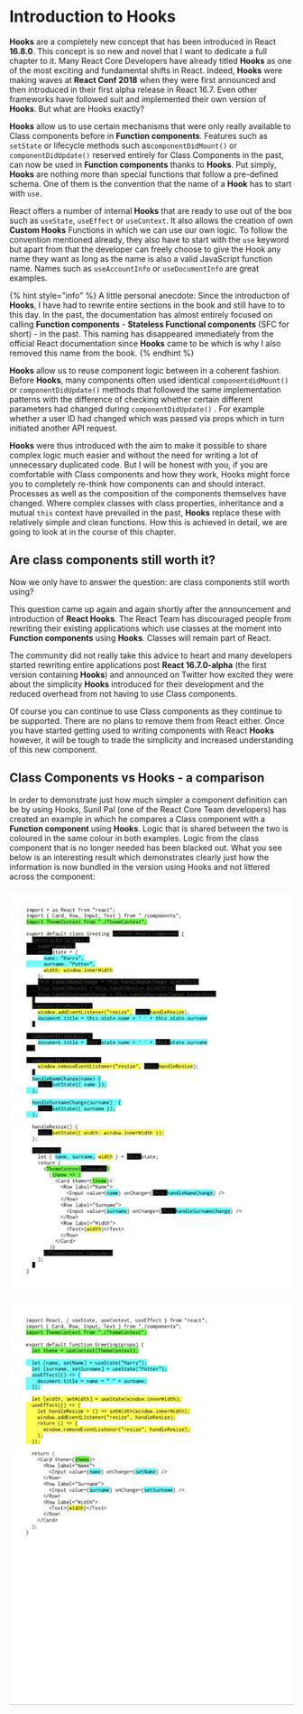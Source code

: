 # Introduction to Hooks

**Hooks** are a completely new concept that has been introduced in React **16.8.0**. This concept is so new and novel that I want to dedicate a full chapter to it. Many React Core Developers have already titled **Hooks** as one of the most exciting and fundamental shifts in React. Indeed, **Hooks** were making waves at **React Conf 2018** when they were first announced and then introduced in their first alpha release in React 16.7. Even other frameworks have followed suit and implemented their own version of **Hooks**. But what are Hooks exactly?

**Hooks** allow us to use certain mechanisms that were only really available to Class components before in **Function components**. Features such as `setState` or lifecycle methods such as`componentDidMount()` or `componentDidUpdate()` reserved entirely for Class Components in the past, can now be used in **Function components** thanks to **Hooks**. Put simply, **Hooks** are nothing more than special functions that follow a pre-defined schema. One of them is the convention that the name of a **Hook** has to start with `use`.

React offers a number of internal **Hooks** that are ready to use out of the box such as `useState`, `useEffect` or `useContext`. It also allows the creation of own **Custom Hooks** Functions in which we can use our own logic. To follow the convention mentioned already, they also have to start with the `use` keyword but apart from that the developer can freely choose to give the Hook any name they want as long as the name is also a valid JavaScript function name. Names such as `useAccountInfo` or `useDocumentInfo` are great examples.

{% hint style="info" %}
A little personal anecdote: Since the introduction of **Hooks**, I have had to rewrite entire sections in the book and still have to to this day. In the past, the documentation has almost entirely focused on calling **Function components** - **Stateless Functional components** \(SFC for short\) - in the past. This naming has disappeared immediately from the official  React documentation since **Hooks** came to be which is why I also removed this name from the book.
{% endhint %}

**Hooks** allow us to reuse component logic between in a coherent fashion. Before **Hooks**, many components often used identical `componentdidMount()` or `componentDidUpdate()` methods that followed the same implementation patterns with the difference of checking whether certain different parameters had changed during `componentDidUpdate()` . For example whether a user ID had changed which was passed via props which in turn initiated another API request.

**Hooks** were thus introduced with the aim to make it possible to share complex logic much easier and without the need for writing a  lot of unnecessary duplicated code. But I will be honest with you, if you are comfortable with Class components and how they work, Hooks might force you to completely re-think how components can and should interact. Processes as well as the composition of the components themselves have changed. Where complex classes with class properties, inheritance and a mutual `this` context have prevailed in the past, **Hooks** replace these with relatively simple and clean functions. How this is achieved in detail, we are going to look at in the course of this chapter.

## Are class components still worth it?

Now we only have to answer the question: are class components still worth using?

This question came up again and again shortly after the announcement and introduction of **React Hooks**. The React Team has discouraged people from rewriting their existing applications which use classes at the moment into **Function components** using **Hooks**. Classes will remain part of React.

The community did not really take this advice to heart and many developers started rewriting entire applications post **React 16.7.0-alpha** \(the first version containing **Hooks**\) and announced on Twitter how excited they were about the simplicity **Hooks** introduced for their development and the reduced overhead from not having to use Class components.

Of course you can continue to use Class components as they continue to be supported. There are no plans to remove them from React either. Once you have started getting used to writing components with React **Hooks** however, it will be tough to trade the simplicity and increased understanding of this new component.

## Class Components vs Hooks - a comparison

In order to demonstrate just how much simpler a component definition can be by using Hooks, Sunil Pal \(one of the React Core Team developers\) has created an example in which he compares a Class component with a **Function component** using **Hooks**. Logic that is shared between the two is coloured in the same colour in both examples. Logic from the class component that is no longer needed has been blacked out. What you see below is an interesting result which demonstrates clearly just how the information is now bundled in the version using Hooks and not littered across the component:

![Class component](../.gitbook/assets/react-class.jpg)

![The same functionality with React Hooks](../.gitbook/assets/react-hooks.jpg)



